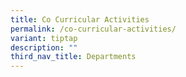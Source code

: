 ```yaml
---
title: Co Curricular Activities
permalink: /co-curricular-activities/
variant: tiptap
description: ""
third_nav_title: Departments
---
```

